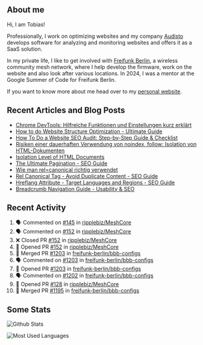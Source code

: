 ## About me

Hi, I am Tobias!

Professionally, I work on optimizing websites and my company [Audisto](https://audisto.com/) develops software for analyzing and monitoring websites and offers it as a SaaS solution.

In my private life, I like to get involved with [Freifunk Berlin](https://berlin.freifunk.net/en/), a wireless community mesh network, where I help develop the firmware, work on the website and also look after various locations. In 2024, I was a mentor at the Google Summer of Code for Freifunk Berlin.

If you want to know more about me head over to my [personal website](https://www.tobias-schwarz.com/en/).

## Recent Articles and Blog Posts

* [Chrome DevTools: Hilfreiche Funktionen und Einstellungen kurz erklärt](https://www.afs-akademie.org/magazin/chrome-devtools/)
* [How to do Website Structure Optimization - Ultimate Guide](https://audisto.com/guides/structure-optimization/)
* [How To Do a Website SEO Audit: Step-by-Step Guide & Checklist](https://audisto.com/guides/website-audit/)
* [Risiken einer dauerhaften Verwendung von noindex, follow: Isolation von HTML-Dokumenten](https://www.websiteboosting.com/magazin/55/risiken-einer-dauerhaften-verwendung-von-noindex-follow-isolation-von-html-dokumenten.html)
* [Isolation Level of HTML Documents](https://audisto.com/help/crawler/features/isolation/)
* [The Ultimate Pagination - SEO Guide](https://audisto.com/guides/pagination/)
* [Wie man rel=canonical richtig verwendet](https://www.websiteboosting.com/magazin/35/wie-man-relcanonical-richtig-einsetzt.html)
* [Rel Canonical Tag - Avoid Duplicate Content - SEO Guide](https://audisto.com/guides/canonical/)
* [Hreflang Attribute - Target Languages and Regions - SEO Guide](https://audisto.com/guides/hreflang/)
* [Breadcrumb Navigation Guide - Usability & SEO](https://audisto.com/guides/breadcrumb/)

## Recent Activity

<!--START_SECTION:activity-->
1. 🗣 Commented on [#145](https://github.com/ripplebiz/MeshCore/pull/145#issuecomment-2763823700) in [ripplebiz/MeshCore](https://github.com/ripplebiz/MeshCore)
2. 🗣 Commented on [#152](https://github.com/ripplebiz/MeshCore/pull/152#issuecomment-2763816947) in [ripplebiz/MeshCore](https://github.com/ripplebiz/MeshCore)
3. ❌ Closed PR [#152](https://github.com/ripplebiz/MeshCore/pull/152) in [ripplebiz/MeshCore](https://github.com/ripplebiz/MeshCore)
4. 💪 Opened PR [#152](https://github.com/ripplebiz/MeshCore/pull/152) in [ripplebiz/MeshCore](https://github.com/ripplebiz/MeshCore)
5. 🎉 Merged PR [#1203](https://github.com/freifunk-berlin/bbb-configs/pull/1203) in [freifunk-berlin/bbb-configs](https://github.com/freifunk-berlin/bbb-configs)
6. 🗣 Commented on [#1203](https://github.com/freifunk-berlin/bbb-configs/pull/1203#issuecomment-2742716293) in [freifunk-berlin/bbb-configs](https://github.com/freifunk-berlin/bbb-configs)
7. 💪 Opened PR [#1203](https://github.com/freifunk-berlin/bbb-configs/pull/1203) in [freifunk-berlin/bbb-configs](https://github.com/freifunk-berlin/bbb-configs)
8. 🗣 Commented on [#1202](https://github.com/freifunk-berlin/bbb-configs/pull/1202#issuecomment-2742336026) in [freifunk-berlin/bbb-configs](https://github.com/freifunk-berlin/bbb-configs)
9. 💪 Opened PR [#128](https://github.com/ripplebiz/MeshCore/pull/128) in [ripplebiz/MeshCore](https://github.com/ripplebiz/MeshCore)
10. 🎉 Merged PR [#1195](https://github.com/freifunk-berlin/bbb-configs/pull/1195) in [freifunk-berlin/bbb-configs](https://github.com/freifunk-berlin/bbb-configs)
<!--END_SECTION:activity-->

## Some Stats

![Github Stats](https://github-readme-stats.vercel.app/api?username=noki&rank_icon=github&theme=transparent&card_width=450)

![Most Used Languages](https://github-readme-stats.vercel.app/api/top-langs?username=noki&layout=compact&langs_count=8&theme=transparent&card_width=450)

